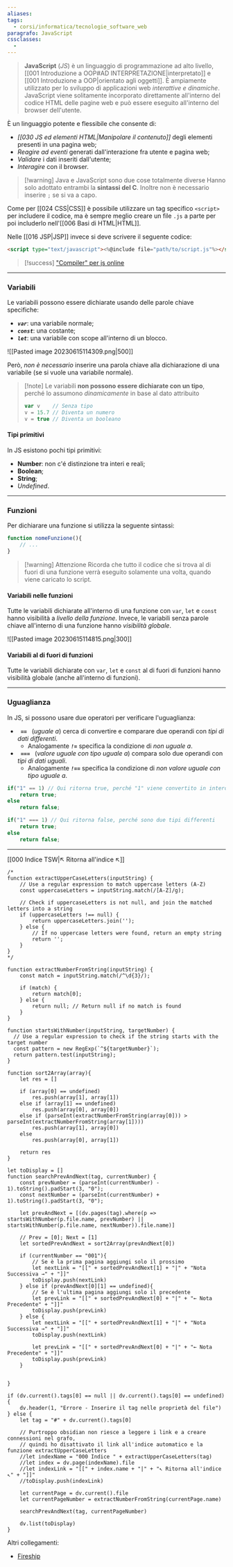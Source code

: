 ```yaml
---
aliases: 
tags:
  - corsi/informatica/tecnologie_software_web
paragrafo: JavaScript
cssclasses:
  - 
---
```

>**JavaScript** (*JS*) è un linguaggio di programmazione ad alto livello, [[001 Introduzione a OOP#AD INTERPRETAZIONE|interpretato]] e [[001 Introduzione a OOP|orientato agli oggetti]]. È ampiamente utilizzato per lo sviluppo di applicazioni web *interattive e dinamiche*. JavaScript viene solitamente incorporato direttamente all'interno del codice HTML delle pagine web e può essere eseguito all'interno del browser dell'utente. 

È un linguaggio potente e flessibile che consente di: 
- *[[030 JS ed elementi HTML|Manipolare il contenuto]]* degli elementi presenti in una pagina web;
- *Reagire ad eventi* generati dall'interazione fra utente e pagina web;
- *Validare* i dati inseriti dall'utente;
- *Interagire* con il browser.

> [!warning] Java e JavaScript sono due cose totalmente diverse
> Hanno solo adottato entrambi la **sintassi del C**.
> Inoltre non è necessario inserire `;` se si va a capo.

Come per [[024 CSS|CSS]] è possibile utilizzare un tag specifico `<script>` per includere il codice, ma è sempre meglio creare un file `.js` a parte per poi includerlo nell'[[006 Basi di HTML|HTML]].

Nelle [[016 JSP|JSP]] invece si deve scrivere il seguente codice:
```html
<script type="text/javascript"><%@include file="path/to/script.js"%></script>
```

> [!success] ["Compiler" per js online](https://playcode.io/empty_javascript)


---
### Variabili
Le variabili possono essere dichiarate usando delle parole chiave specifiche:
- ***`var`***: una variabile normale;
- ***`const`***: una costante;
- ***`let`***: una variabile con scope all'interno di un blocco.

![[Pasted image 20230615114309.png|500]]

Però, *non è necessario* inserire una parola chiave alla dichiarazione di una variabile (se si vuole una variabile normale).

> [!note] Le variabili **non possono essere dichiarate con un tipo**, perché lo assumono *dinamicamente* in base al dato attribuito
>```js
>var v    // Senza tipo
>v = 15.7 // Diventa un numero
>v = true // Diventa un booleano
>```

#### Tipi primitivi
In JS esistono pochi tipi primitivi:
- **Number**: non c'é distinzione tra interi e reali;
- **Boolean**;
- **String**;
- *Undefined*.

---
### Funzioni
Per dichiarare una funzione si utilizza la seguente sintassi:
```js
function nomeFunzione(){
	// ...
}
```

> [!warning] Attenzione
> Ricorda che tutto il codice che si trova al di fuori di una funzione verrà eseguito solamente una volta, quando viene caricato lo script.

#### Variabili nelle funzioni
Tutte le variabili dichiarate all'interno di una funzione con `var`, `let` e `const` hanno visibilità a *livello della funzione*.
Invece, le variabili senza parole chiave all'interno di una funzione hanno *visibilità globale*.

![[Pasted image 20230615114815.png|300]]
#### Variabili al di fuori di funzioni
Tutte le variabili dichiarate con `var`, `let` e `const` al di fuori di funzioni hanno visibilità globale (anche all'interno di funzioni).

---
### Uguaglianza
In JS, si possono usare due operatori per verificare l'uguaglianza:
- ***`‎ ==‎ `*** (*uguale a*) cerca di convertire e comparare due operandi con *tipi di dati differenti*.
	- Analogamente ***`!=`*** specifica la condizione di *non uguale a*.
- ***`‎ ===‎ `*** (*valore uguale con tipo uguale a*) compara solo due operandi con *tipi di dati uguali*.
	- Analogamente ***`!==`*** specifica la condizione di *non valore uguale con tipo uguale a*.

```js
if("1" == 1) // Qui ritorna true, perché "1" viene convertito in intero
	return true;
else
	return false;

if("1" === 1) // Qui ritorna false, perché sono due tipi differenti
	return true;
else
	return false;
```

___
[[000 Indice TSW|↖ Ritorna all'indice ↖]]

```dataviewjs
/*
function extractUpperCaseLetters(inputString) {
	// Use a regular expression to match uppercase letters (A-Z)
	const uppercaseLetters = inputString.match(/[A-Z]/g);
	
	// Check if uppercaseLetters is not null, and join the matched letters into a string
	if (uppercaseLetters !== null) {
		return uppercaseLetters.join('');
	} else {
	    // If no uppercase letters were found, return an empty string
	    return '';
	}
}
*/

function extractNumberFromString(inputString) {
	const match = inputString.match(/^\d{3}/);
	
	if (match) {
		return match[0];
	} else {
		return null; // Return null if no match is found
	}
}

function startsWithNumber(inputString, targetNumber) {
  // Use a regular expression to check if the string starts with the target number
  const pattern = new RegExp(`^${targetNumber}`);
  return pattern.test(inputString);
}

function sort2Array(array){
	let res = []
	
	if (array[0] == undefined)
		res.push(array[1], array[1])
	else if (array[1] == undefined)
		res.push(array[0], array[0])
	else if (parseInt(extractNumberFromString(array[0])) > parseInt(extractNumberFromString(array[1])))
		res.push(array[1], array[0])
	else
		res.push(array[0], array[1])
	
	return res
}

let toDisplay = []
function searchPrevAndNext(tag, currentNumber) {
	const prevNumber = (parseInt(currentNumber) - 1).toString().padStart(3, "0");
	const nextNumber = (parseInt(currentNumber) + 1).toString().padStart(3, "0");
	
	let prevAndNext = [(dv.pages(tag).where(p => startsWithNumber(p.file.name, prevNumber) || startsWithNumber(p.file.name, nextNumber)).file.name)]
	
	// Prev = [0]; Next = [1]
	let sortedPrevAndNext = sort2Array(prevAndNext[0])
	
	if (currentNumber == "001"){ 
		// Se è la prima pagina aggiungi solo il prossimo
		let nextLink = "[[" + sortedPrevAndNext[1] + "|" + "Nota Successiva →" + "]]"
		toDisplay.push(nextLink)
	} else if (prevAndNext[0][1] == undefined){
		// Se è l'ultima pagina aggiungi solo il precedente
		let prevLink = "[[" + sortedPrevAndNext[0] + "|" + "← Nota Precedente" + "]]"
		toDisplay.push(prevLink)
	} else {
		let nextLink = "[[" + sortedPrevAndNext[1] + "|" + "Nota Successiva →" + "]]"
		toDisplay.push(nextLink)
		
		let prevLink = "[[" + sortedPrevAndNext[0] + "|" + "← Nota Precedente" + "]]"
		toDisplay.push(prevLink)
	}
	
	
}

if (dv.current().tags[0] == null || dv.current().tags[0] == undefined){
	dv.header(1, "Errore - Inserire il tag nelle proprietà del file")
} else {
	let tag = "#" + dv.current().tags[0]

	// Purtroppo obsidian non riesce a leggere i link e a creare connessioni nel grafo,
	// quindi ho disattivato il link all'indice automatico e la funzione extractUpperCaseLetters
	//let indexName = "000 Indice " + extractUpperCaseLetters(tag)
	//let index = dv.page(indexName).file
	//let indexLink = "[[" + index.name + "|" + "↖ Ritorna all'indice ↖" + "]]"
	//toDisplay.push(indexLink)
	
	let currentPage = dv.current().file
	let currentPageNumber = extractNumberFromString(currentPage.name)
	
	searchPrevAndNext(tag, currentPageNumber)
	
	dv.list(toDisplay)
}
```

Altri collegamenti: 
- [Fireship](https://www.youtube.com/watch?v=lkIFF4maKMU)
